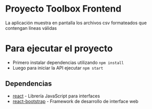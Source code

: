 # Proyecto Toolbox Frontend

La aplicación muestra en pantalla los archivos csv formateados que contengan líneas válidas

# Para ejecutar el proyecto

- Primero instalar dependencias utilizando `npm install`
- Luego para iniciar la API ejecutar `npm start`

## Dependencias

- [react](https://react.dev/) - Librería JavaScript para interfaces
- [react-bootstrap](https://react-bootstrap.netlify.app/) - Framework de desarrollo de interface web